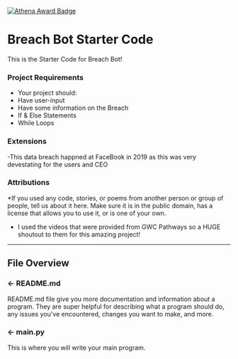 [![Athena Award Badge](https://img.shields.io/endpoint?url=https%3A%2F%2Faward.athena.hackclub.com%2Fapi%2Fbadge)](https://award.athena.hackclub.com?utm_source=readme)
# Breach Bot Starter Code

This is the Starter Code for Breach Bot!

### Project Requirements
- Your project should:
- Have user-input
- Have some information on the Breach
- If & Else Statements
- While Loops

### Extensions
-This data breach happned at FaceBook in 2019 as this was very devestating for the users and CEO

###  Attributions
*If you used any code, stories, or poems from another person or group of people, tell us about it here. Make sure it is in the public domain, has a license that allows you to use it, or is one of your own. 
- I used the videos that were provided from GWC Pathways so a HUGE shoutout to them for this amazing project! 

---

## File Overview

### ← README.md

README.md file give you more documentation and information about a program. They are super helpful for describing what a program should do, any issues you've encountered, changes you want to make, and more. 

### ← main.py
This is where you will write your main program.
